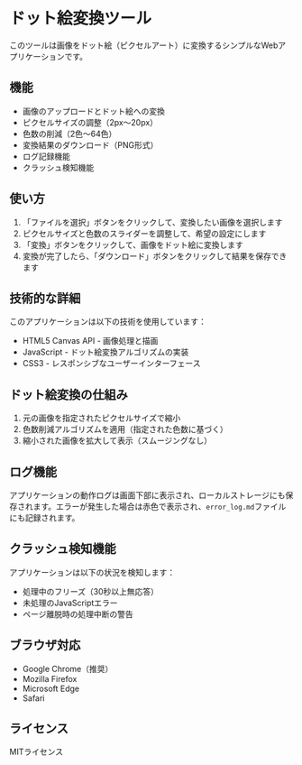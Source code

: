 # ドット絵変換ツール

このツールは画像をドット絵（ピクセルアート）に変換するシンプルなWebアプリケーションです。

## 機能

- 画像のアップロードとドット絵への変換
- ピクセルサイズの調整（2px〜20px）
- 色数の削減（2色〜64色）
- 変換結果のダウンロード（PNG形式）
- ログ記録機能
- クラッシュ検知機能

## 使い方

1. 「ファイルを選択」ボタンをクリックして、変換したい画像を選択します
2. ピクセルサイズと色数のスライダーを調整して、希望の設定にします
3. 「変換」ボタンをクリックして、画像をドット絵に変換します
4. 変換が完了したら、「ダウンロード」ボタンをクリックして結果を保存できます

## 技術的な詳細

このアプリケーションは以下の技術を使用しています：

- HTML5 Canvas API - 画像処理と描画
- JavaScript - ドット絵変換アルゴリズムの実装
- CSS3 - レスポンシブなユーザーインターフェース

## ドット絵変換の仕組み

1. 元の画像を指定されたピクセルサイズで縮小
2. 色数削減アルゴリズムを適用（指定された色数に基づく）
3. 縮小された画像を拡大して表示（スムージングなし）

## ログ機能

アプリケーションの動作ログは画面下部に表示され、ローカルストレージにも保存されます。エラーが発生した場合は赤色で表示され、`error_log.md`ファイルにも記録されます。

## クラッシュ検知機能

アプリケーションは以下の状況を検知します：

- 処理中のフリーズ（30秒以上無応答）
- 未処理のJavaScriptエラー
- ページ離脱時の処理中断の警告

## ブラウザ対応

- Google Chrome（推奨）
- Mozilla Firefox
- Microsoft Edge
- Safari

## ライセンス

MITライセンス 